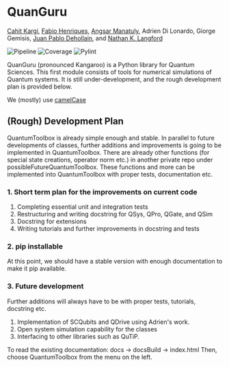 # QuanGuru

[Cahit Kargi](https://github.com/cahitkargi),
[Fabio Henriques](https://github.com/Qfabiolous),
[Angsar Manatuly](https://github.com/AngsarM),
Adrien Di Lonardo,
Giorge Gemisis,
[Juan Pablo Dehollain](https://github.com/jpdehollain),
and [Nathan K. Langford](https://github.com/nklangford)

![Pipeline](https://code.research.uts.edu.au/mKQuantum/Libraries/QuanGuru/badges/master/pipeline.svg)
![Coverage](https://code.research.uts.edu.au/mKQuantum/Libraries/QuanGuru/badges/master/coverage.svg?job=integration_test)
![Pylint](https://code.research.uts.edu.au/mKQuantum/Libraries/QuanGuru/-/jobs/artifacts/master/raw/pylint/pylint.svg?job=pylint)


QuanGuru (pronounced Kangaroo) is a Python library for Quantum Sciences. This first module consists of tools for numerical simulations of Quantum systems.
It is still under-development, and the rough development plan is provided below.

We (mostly) use [camelCase](https://code.research.uts.edu.au/mKQuantum/QuantumSimulations/-/wikis/Variable%20Naming%20Conventions)

## (Rough) Development Plan

QuantumToolbox is already simple enough and stable. In parallel to future developments of classes, further additions and
improvements is going to be implemented in QuantumToolbox. There are already other functions (for special state creations, operator norm
etc.) in another private repo under possibleFutureQuantumToolbox. These functions and more can be implemented into QuantumToolbox
with proper tests, documentation etc.

### 1. Short term plan for the improvements on current code

1. Completing essential unit and integration tests
1. Restructuring and writing docstring for QSys, QPro, QGate, and QSim
1. Docstring for extensions
1. Writing tutorials and further improvements in docstring and tests

### 2. pip installable

At this point, we should have a stable version with enough documentation to make it pip available.

### 3. Future development 
Further additions will always have to be with proper tests, tutorials, docstring etc.

1. Implementation of SCQubits and QDrive using Adrien's work.
1. Open system simulation capability for the classes
1. Interfacing to other libraries such as QuTiP.

To read the existing documentation: docs -> docsBuild -> index.html
Then, choose QuantumToolbox from the menu on the left.
